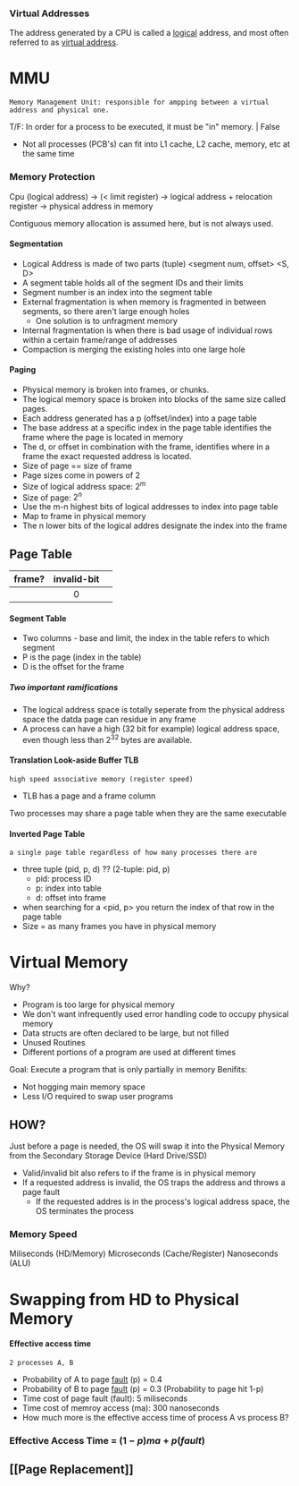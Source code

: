 ### Virtual Addresses
The address generated by a CPU is called a <u>logical</u> address, and most often referred to as  <u>virtual address</u>.

# MMU
	Memory Management Unit: responsible for ampping between a virtual address and physical one.

T/F: In order for a process to be executed, it must be "in" memory. | False
- Not all processes (PCB's) can fit into L1 cache, L2 cache, memory, etc at the same time

### Memory Protection
Cpu (logical address) ->  (< limit register) -> 
logical address + relocation register -> 
physical address in memory

Contiguous memory allocation is assumed here, but is not always used. 

#### Segmentation
- Logical Address is made of two parts (tuple) \<segment num, offset> \<S, D>
- A segment table holds all of the segment IDs and their limits
- Segment number is an index into the segment table
- External fragmentation is when memory is fragmented in between segments, so there aren't large enough holes
	- One solution is to unfragment memory
- Internal fragmentation is when there is bad usage of individual rows within a certain frame/range of addresses
- Compaction is merging the existing holes into one large hole
#### Paging
- Physical memory is broken into frames, or chunks. 
- The logical memory space is broken into blocks of the same size called pages.
- Each address generated has a p (offset/index) into a page table
- The base address at a specific index in the page table identifies the frame where the page is located in memory
- The d, or offset in combination with the frame, identifies where in a frame the exact requested address is located. 
- Size of page == size of frame
- Page sizes come in powers of 2
- Size of logical address space: $2^m$
- Size of page: $2^n$
- Use the m-n highest bits of logical addresses to index into page table
- Map to frame in physical memory
- The n lower bits of the logical addres designate the index into the frame


## Page Table

| frame? | invalid-bit |     |
| :----: | :---------: | :-: |
|        |      0      |     |

#### Segment Table
- Two columns - base and limit, the index in the table refers to which segment
- P is the page (index in the table)
- D is the offset for the frame
##### Two important ramifications
- The logical address space is totally seperate from the physical address space the datda page can residue in any frame
- A process can have a high (32 bit for example) logical address space, even though less than $2^{32}$ bytes are available.

#### Translation Look-aside Buffer TLB
	high speed associative memory (register speed)
- TLB has a page and a frame column

Two processes may share a page table when they are the same executable

#### Inverted Page Table
	a single page table regardless of how many processes there are
- three tuple (pid, p, d) ?? (2-tuple: pid, p)
	- pid: process ID
	- p: index into table
	- d: offset into frame
- when searching for a <pid, p> you return the index of that row in the page table
- Size = as many frames you have in physical memory

# Virtual Memory
Why?
- Program is too large for physical memory
- We don't want infrequently used error handling code to occupy physical memory
- Data structs are often declared to be large, but not filled
- Unused Routines
- Different portions of a program are used at different times

Goal: Execute a program that is only partially in memory
Benifits:
- Not hogging main memory space
- Less I/O required to swap user programs
## HOW?
Just before a page is needed, the OS will swap it into the Physical Memory from the Secondary Storage Device (Hard Drive/SSD)

- Valid/invalid bit also refers to if the frame is in physical memory
- If a requested address is invalid, the OS traps the address and throws a page fault
	- If the requested addres is in the process's logical address space, the OS terminates the process

### Memory Speed
Miliseconds (HD/Memory)
Microseconds (Cache/Register)
Nanoseconds (ALU)
# Swapping from HD to Physical Memory
#### Effective access time
	2 processes A, B
- Probability of A to page <u>fault</u> (p) = 0.4
- Probability of B to page <u>fault</u> (p) = 0.3 (Probability to page hit 1-p)
- Time cost of page fault (fault): 5 miliseconds
- Time cost of memroy access (ma): 300 nanoseconds
- How much more is the effective access time of process A vs process B?
### Effective Access Time = $(1-p)ma + p(fault)$ 

## [[Page Replacement]]
